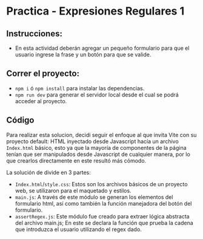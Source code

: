# Practica - Expresiones Regulares 1

## Instrucciones:
* En esta actividad deberán agregar un pequeño formulario para que el usuario ingrese la frase y un botón para que se valide.

## Correr el proyecto:
* `npm i` ó `npm install` para instalar las dependencias.
* `npm run dev` para generar el servidor local desde el cual se podrá acceder al proyecto.

## Código
Para realizar esta solucion, decidi seguir el enfoque al que invita Vite con su proyecto default: HTML inyectado desde Javascript hacía un archivo `Index.html` básico, esto ya que la mayoría de componentes de la página tenían que ser manipulados desde Javascript de cualquier manera, por lo que crearlos directamente en este resultó más cómodo.

La solución de divide en 3 partes: 

* `Index.html`/`style.css`: Estos son los archivos básicos de un proyecto web, se utilizaron para el maquetado y estilos.
* `main.js`: A través de este módulo se generan los elementos del formulario html, así como también la función manejadora del botón del formulario.
* `assertRegex.js`: Este módulo fue creado para extraer lógica abstracta del archivo main.js; En este se declara la función que prueba la cadena que introduzca el usuario utilizando el regex dado.
